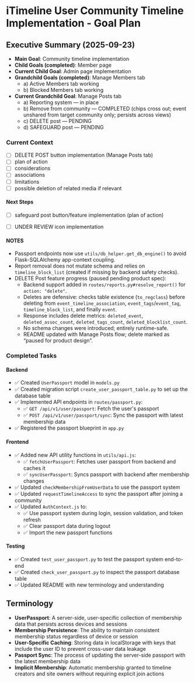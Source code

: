 # iTimeline User Community Timeline Implementation - Goal Plan

## Executive Summary (2025-09-23)
- **Main Goal**: Community timeline implementation
- **Child Goals (completed)**: Member page
- **Current Child Goal**: Admin page implementation
- **Grandchild Goals (completed)**: Manage Members tab
  - a) Active Members tab working
  - b) Blocked Members tab working
- **Current Grandchild Goal**: Manage Posts tab
  - a) Reporting system — in place
  - b) Remove from community — COMPLETED (chips cross out; event unshared from target community only; persists across views)
  - c) DELETE post — PENDING
  - d) SAFEGUARD post — PENDING



### Current Context
- [ ] DELETE POST button implementation (Manage Posts tab)
 - [ ] plan of action
 - [ ] considerations
 - [ ] associations
 - [ ] limitations 
 - [ ] possible deletion of related media if relevant

#### Next Steps
- [ ] safeguard post button/feature implementation (plan of action)
- [ ] UNDER REVIEW icon implementation


#### NOTES
- Passport endpoints now use `utils/db_helper.get_db_engine()` to avoid Flask-SQLAlchemy app-context coupling.
- Report removal does not mutate schema and relies on `timeline_block_list` (created if missing by backend safety checks).
- DELETE Post feature progress (paused pending product spec):
  - Backend support added in `routes/reports.py#resolve_report()` for `action: "delete"`.
  - Deletes are defensive: checks table existence (`to_regclass`) before deleting from `event_timeline_association`, `event_tags`/`event_tag`, `timeline_block_list`, and finally `event`.
  - Response includes delete metrics: `deleted_event`, `deleted_assoc_count`, `deleted_tags_count`, `deleted_blocklist_count`.
  - No schema changes were introduced; entirely runtime-safe.
  - README updated with Manage Posts flow; delete marked as “paused for product design”.

### Completed Tasks

#### Backend
- ✅ Created `UserPassport` model in `models.py`
- ✅ Created migration script `create_user_passport_table.py` to set up the database table
- ✅ Implemented API endpoints in `routes/passport.py`:
  - ✅ `GET /api/v1/user/passport`: Fetch the user's passport
  - ✅ `POST /api/v1/user/passport/sync`: Sync the passport with latest membership data
- ✅ Registered the passport blueprint in `app.py`

#### Frontend
- ✅ Added new API utility functions in `utils/api.js`:
  - ✅ `fetchUserPassport`: Fetches user passport from backend and caches it
  - ✅ `syncUserPassport`: Syncs passport with backend after membership changes
- ✅ Updated `checkMembershipFromUserData` to use the passport system
- ✅ Updated `requestTimelineAccess` to sync the passport after joining a community
- ✅ Updated `AuthContext.js` to:
  - ✅ Use passport system during login, session validation, and token refresh
  - ✅ Clear passport data during logout
  - ✅ Import the new passport functions

#### Testing
- ✅ Created `test_user_passport.py` to test the passport system end-to-end
- ✅ Created `check_user_passport.py` to inspect the passport database table
- ✅ Updated README with new terminology and understanding

## Terminology

- **UserPassport**: A server-side, user-specific collection of membership data that persists across devices and sessions
- **Membership Persistence**: The ability to maintain consistent membership status regardless of device or session
- **User-Specific Caching**: Storing data in localStorage with keys that include the user ID to prevent cross-user data leakage
- **Passport Sync**: The process of updating the server-side passport with the latest membership data
- **Implicit Membership**: Automatic membership granted to timeline creators and site owners without requiring explicit join actions
